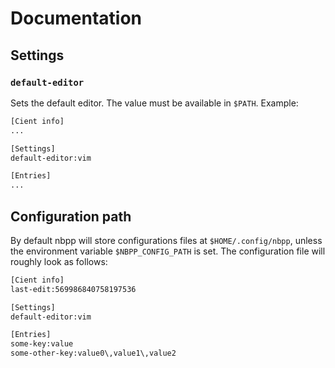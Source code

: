 # Documentation
## Settings
### `default-editor`
Sets the default editor. The value must be available in `$PATH`. Example:
```txt
[Cient info]
...

[Settings]
default-editor:vim

[Entries]
...
```


## Configuration path
By default nbpp will store configurations files at `$HOME/.config/nbpp`, unless
the environment variable `$NBPP_CONFIG_PATH` is set. The configuration file will
roughly look as follows:
```txt
[Cient info]
last-edit:569986840758197536

[Settings]
default-editor:vim

[Entries]
some-key:value
some-other-key:value0\,value1\,value2
```
